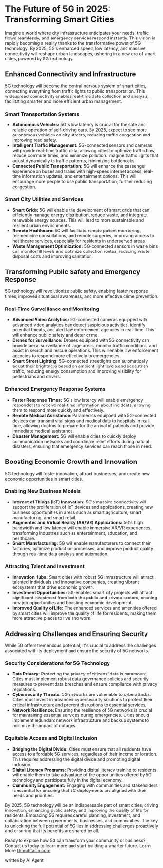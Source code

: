 # The Future of 5G in 2025: Transforming Smart Cities

Imagine a world where city infrastructure anticipates your needs, traffic flows seamlessly, and emergency services respond instantly. This vision is rapidly becoming a reality thanks to the transformative power of 5G technology. By 2025, 5G's enhanced speed, low latency, and massive connectivity will reshape urban landscapes, ushering in a new era of smart cities, powered by 5G technology.

## Enhanced Connectivity and Infrastructure

5G technology will become the central nervous system of smart cities, connecting everything from traffic lights to public transportation. This widespread connectivity enables real-time data collection and analysis, facilitating smarter and more efficient urban management.

### Smart Transportation Systems
*   **Autonomous Vehicles:** 5G's low latency is crucial for the safe and reliable operation of self-driving cars. By 2025, expect to see more autonomous vehicles on city streets, reducing traffic congestion and improving road safety.
*   **Intelligent Traffic Management:** 5G-connected sensors and cameras will provide real-time traffic data, allowing cities to optimize traffic flow, reduce commute times, and minimize pollution. Imagine traffic lights that adjust dynamically to traffic patterns, minimizing bottlenecks.
*   **Connected Public Transportation:** 5G will enhance the passenger experience on buses and trains with high-speed internet access, real-time information updates, and entertainment options. This will encourage more people to use public transportation, further reducing congestion.

### Smart City Utilities and Services

*   **Smart Grids:** 5G will enable the development of smart grids that can efficiently manage energy distribution, reduce waste, and integrate renewable energy sources. This will lead to more sustainable and resilient urban environments.
*   **Remote Healthcare:** 5G will facilitate remote patient monitoring, telemedicine consultations, and remote surgeries, improving access to healthcare services, especially for residents in underserved areas.
*   **Waste Management Optimization:** 5G-connected sensors in waste bins can monitor fill levels and optimize collection routes, reducing waste disposal costs and improving sanitation.

## Transforming Public Safety and Emergency Response
5G technology will revolutionize public safety, enabling faster response times, improved situational awareness, and more effective crime prevention.

### Real-Time Surveillance and Monitoring
*   **Advanced Video Analytics:** 5G-connected cameras equipped with advanced video analytics can detect suspicious activities, identify potential threats, and alert law enforcement agencies in real-time. This will enhance public safety and deter crime.
*   **Drones for Surveillance:** Drones equipped with 5G connectivity can provide aerial surveillance of large areas, monitor traffic conditions, and assist in search and rescue operations. This will enable law enforcement agencies to respond more effectively to emergencies.
*   **Smart Street Lighting:** 5G-connected streetlights can automatically adjust their brightness based on ambient light levels and pedestrian traffic, reducing energy consumption and improving visibility for pedestrians and drivers.

### Enhanced Emergency Response Systems

*   **Faster Response Times:** 5G's low latency will enable emergency responders to receive real-time information about incidents, allowing them to respond more quickly and effectively.
*   **Remote Medical Assistance:** Paramedics equipped with 5G-connected devices can transmit vital signs and medical data to hospitals in real-time, allowing doctors to prepare for the arrival of patients and provide immediate medical assistance.
*   **Disaster Management:** 5G will enable cities to quickly deploy communication networks and coordinate relief efforts during natural disasters, ensuring that emergency services can reach those in need.

## Boosting Economic Growth and Innovation

5G technology will foster innovation, attract businesses, and create new economic opportunities in smart cities.

### Enabling New Business Models
*   **Internet of Things (IoT) Innovation:** 5G's massive connectivity will support the proliferation of IoT devices and applications, creating new business opportunities in areas such as smart agriculture, smart manufacturing, and smart retail.
*   **Augmented and Virtual Reality (AR/VR) Applications:** 5G's high bandwidth and low latency will enable immersive AR/VR experiences, transforming industries such as entertainment, education, and healthcare.
*   **Smart Manufacturing:** 5G will enable manufacturers to connect their factories, optimize production processes, and improve product quality through real-time data analysis and automation.

### Attracting Talent and Investment
*   **Innovation Hubs:** Smart cities with robust 5G infrastructure will attract talented individuals and innovative companies, creating vibrant ecosystems that drive economic growth.
*   **Investment Opportunities:** 5G-enabled smart city projects will attract significant investment from both the public and private sectors, creating new job opportunities and boosting economic development.
*   **Improved Quality of Life:** The enhanced services and amenities offered by smart cities will improve the quality of life for residents, making them more attractive places to live and work.

## Addressing Challenges and Ensuring Security
While 5G offers tremendous potential, it's crucial to address the challenges associated with its deployment and ensure the security of 5G networks.

### Security Considerations for 5G Technology

*   **Data Privacy:** Protecting the privacy of citizens' data is paramount. Cities must implement robust data governance policies and security measures to prevent data breaches and ensure compliance with privacy regulations.
*   **Cybersecurity Threats:** 5G networks are vulnerable to cyberattacks. Cities must invest in advanced cybersecurity solutions to protect their critical infrastructure and prevent disruptions to essential services.
*   **Network Resilience:** Ensuring the resilience of 5G networks is crucial for maintaining essential services during emergencies. Cities should implement redundant network infrastructure and backup systems to minimize the impact of outages.

### Equitable Access and Digital Inclusion

*   **Bridging the Digital Divide:** Cities must ensure that all residents have access to affordable 5G services, regardless of their income or location. This requires addressing the digital divide and promoting digital inclusion.
*   **Digital Literacy Programs:** Providing digital literacy training to residents will enable them to take advantage of the opportunities offered by 5G technology and participate fully in the digital economy.
*   **Community Engagement:** Engaging with communities and stakeholders is essential for ensuring that 5G deployments are aligned with their needs and priorities.

By 2025, 5G technology will be an indispensable part of smart cities, driving innovation, enhancing public safety, and improving the quality of life for residents. Embracing 5G requires careful planning, investment, and collaboration between governments, businesses, and communities. The key to unlocking the full potential of 5G lies in addressing challenges proactively and ensuring that its benefits are shared by all.

Ready to explore how 5G can transform your community or business? Contact us today to learn more and start building a smarter future. Learn More [khmuhtadin.com](khmuhtadin.com)

written by AI Agent